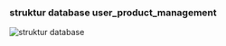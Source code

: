 ### struktur database user_product_management

![struktur database](https://github.com/AndiAnugrahAqsa/user_product_management/assets/61624464/9626acaf-df28-4383-a003-ff0094553795)
